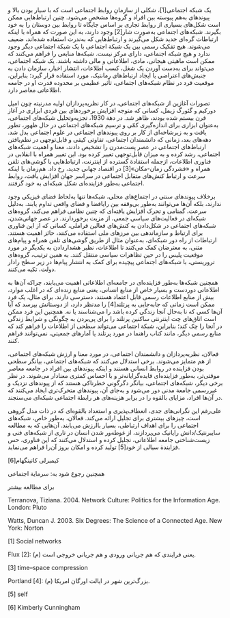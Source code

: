   یک شبکه اجتماعی[1]، شکلی از سازمانِ روابط اجتماعی است که با سیار بودن بالا و پیوندهای به‌هم‌ پیوسته بین افراد و گروه‌ها مشخص می‌شود. چنین ارتباط‌هایی ممکن است شکل‌های بسیاری از روابط تجاری بر اساس جایگاه تا روابط بین دوستان را به خود بگیرند. شبکه‌های اجتماعی به‌صورت شار[2] وجود دارند، به این صورت که همراه با اینکه ارتباطات گره‌ای جدید شکل می‌گیرند و ارتباط‌هایی که به‌ندرت استفاده شده‌اند، ضعیف می‌شوند. هیچ تفکیک رسمی‌ بین یک شبکة اجتماعی با یک شبکة اجتماعی دیگر وجود ندارد و هیچ شبکه اجتماعی، دارای مرکز نیست. شبکه‌ها منابعی را فراهم می‌کنند که ممکن است ماهیتی هیجانی، مادی، اطلاعاتی و مالی داشته باشند. یک شبکه اجتماعی، می‌تواند برای به‌دست آوردن یک شغل، کسب اطلاعات، انتشار اخبار، سازمان دادن به جنبش‌های اعتراضی یا ایجاد ارتباط‌های رمانتیک، مورد استفاده قرار گیرد؛ بنابراین، موقعیت فرد در نظام شبکه‌های اجتماعی، تأثیر عظیمی بر محدوده قدرت او در جامعه اطلاعاتی معاصر دارد.

 تصورات آغازین از شبکه‌های اجتماعی، در کار نظریه‌پردازان اولیه مدرنیته چون امیل دورکیم و گئورگ زیمل، کسانی که متوجه افزایش برخوردهای بین‌ فردی ابزاری در آغاز قرن بیستم شده بودند، ظاهر شد. در دهة 1930، تجزیه‌وتحلیل شبکه‌های اجتماعی، به‌عنوان ابزاری برای اندازه‌گیری کمّی و ترسیم شبکه‌های اجتماعی در حال ظهور، تطور یافت و به زیرشاخه‌ای از کار بر روی پیوندهای اجتماعی در علوم اجتماعی بدل شد. دهه‌های بعد، زمانی که دانشمندان اجتماعی، تفاوتی کیفی و قابل‌توجهی در نظم‌یافتن ارتباط‌های اجتماعی در عصر پست‌مدرن را تشخیص دادند، معنا و اهمیت شبکه‌های اجتماعی، رشد کرده و به میزان قابل‌توجهی تغییر کرده بود. این تغییر همراه با انقلابی در فناوری اطلاعات، ازجمله استفادة گسترده از اینترنت، ارتباط‌هایی با گوشی‌های تلفن همراه و «فشردگی زمان-مکان»[3] در اقتصاد جهانی جدید، رخ داد. هم‌زمان با اینکه سرعت و ارتباط کنش‌های متقابل اجتماعی در سراسر جهان افزایش یافت، روابط اجتماعی به‌طور فزاینده‌ای شکل شبکه‌ای به خود گرفتند.

 برخلاف پیوندهای سنتی در اجتماع‌های محلی، شبکه‌ها تنها به‌لحاظ فضای فیزیکی وجود ندارند، بلکه آن‌ها می‌توانند به‌طور بی‌وقفه بین رایافضا و فضای واقعی تداوم یابند. به‌دلیل سرعت، گمنامی و تحرک افزایش یافته‌ای که چنین نظامی فراهم می‌کند، گروه‌های شبکه‌ای در فعالیت‌های سیاسی جمعی، از مزیت برخوردارند. در عصر جهانی‌شدن، شبکه‌های اجتماعی در شکل‌دادن به کنش‌های فعالین فراملی، کسانی که از این فناوری برای ارتباط و سازماندهی بین مرزهای ملی استفاده می‌کنند، حائز اهمیت هستند. ارتباطات از راه دور شبکه‌ای، به‌عنوان مثال از طریق گوشی‌های تلفن همراه و پیام‌های متنی، به معترضان کمک می‌کنند تا اطلاعات، نظیر هشداردادن به یکدیگر در مورد موقعیت پلیس را در حین تظاهرات سیاسی منتقل کنند. به همین ترتیب، گروه‌های تروریستی، با شبکه‌های اجتماعی پیچیده برای کمک به انتشار پیام‌ها در زیر سطح رادار دولت، تکیه می‌کنند. 

همچنین شبکه‌ها به‌طور فزاینده‌ای در جامعه‌ای اطلاعاتی اهمیت می‌یابند، چراکه آن‌ها به اطلاعاتی دوردست و بسیار خاص از منابع انسانی، یعنی منابع زنده‌ای که در اغلب موارد، بیش از منابع اطلاعات رسمی قابل اعتماد هستند، دسترسی دارند. برای مثال، یک فرد ممکن است زمانی که جابه‌جایی به پرتلند[4] را مدنظر دارد، از دوستانش بپرسد که آیا آن‌ها کسی که تا به‌حال آنجا زندگی کرده باشد را می‌شناسند یا نه. همچنین این فرد ممکن است اتاق‌های چت اینترنتی ساکنین پرتلند را برای پی‌بردن به چگونگی و شرایط زندگی در آنجا را چک کند؛ بنابراین، شبکة اجتماعی می‌تواند سطحی از اطلاعات را فراهم کند که منابع رسمی دیگر، مانند کتاب راهنما در مورد پرتلند یا آمارهای جمعیتی، نمی‌توانند فراهم کنند.

 فعالان، نظریه‌پردازان و دانشمندان اجتماعی، در مورد معنا و ارزش شبکه‌های اجتماعی، از هم متمایز می‌شوند. برخی استدلال می‌کنند که شبکه‌های اجتماعی، بیانگر سطحی بودن فزاینده در روابط انسانی هستند و اینکه پیوندهای بین افراد در جامعه معاصر موقتی‌تر، به‌طور فزاینده‌ای فایده‌گرایانه‌تر و با احساس کمتری معنادار می‌شوند. در نظر برخی دیگر، شبکه‌های اجتماعی، بیانگر دگرگونی خطرناکی هستند که از پیوندهای نزدیک و غیررسمی جامعة مدنی دور می‌شود و به‌جای آن، پیوندهای متحرک‌تری ایجاد می‌کنند که در آن‌ها افراد، مزایای بالقوه را در برابر هزینه‌های هر رابطة اجتماعی شبکه‌ای می‌سنجند. 

علی‌رغم این نگرانی‌های جدی، انعطاف‌پذیری و استعداد بالقوه‌ای که در ذات مدل گروهی است، چیزهای بیشتری برای تجلیل ارائه می‌کند. فعالان، به‌طور خاص، شبکه‌های اجتماعی را برای اهداف ارتباطی، بسیار باارزش می‌یابند. آن‌هایی که به مطالعه سایبرنتیک/دانش رایانیک می‌پردازند، از غوطه‌ور شدن انسان در تاری از شبکه‌های فنی و زیست‌شناختی جامعه اطلاعاتی، تجلیل کرده و استدلال می‌کنند که این فناوری، حس فزایندة سیالی از خود[5] تولید کرده و امکان بروز آن‌را فراهم می‌نماید.

  


 کیمبرلی کانینگهام[6]

  


همچنین رجوع شود به: سرمایة اجتماعی

  


برای مطالعه بیشتر

  


Terranova, Tiziana. 2004. Network Culture: Politics for the Information Age. London: Pluto

Watts, Duncan J. 2003. Six Degrees: The Science of a Connected Age. New York: Norton

 [1] Social networks

Flux [2]: یعنی فرایندی که هم جریانی ورودی و هم جریانی خروجی است (م).

 [3] time–space compression

 Portland [4]: بزرگ‌ترین شهر در ایالت اورگان امریکا (م).

 [5] self

 [6] Kimberly Cunningham

  


 

  


 

  


 

 